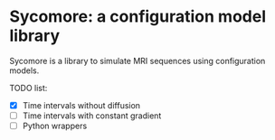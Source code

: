 # Sycomore: a configuration model library

Sycomore is a library to simulate MRI sequences using configuration models. 

TODO list:
- [X] Time intervals without diffusion
- [ ] Time intervals with constant gradient
- [ ] Python wrappers

